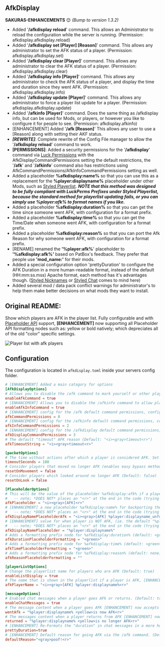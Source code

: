 ## AfkDisplay

**SAKURAS-ENHANCEMENTS** :blush:  *(Bump to version 1.3.2)*
- Added '**/afkdisplay reload**' command.  This allows an Administrator to reload the configuration while the server is running. (Permission: afkdisplay.afkdisplay.reload)
- Added '**/afkdisplay set [Player] [Reason]**' command.  This allows any administrator to set the AFK status of a player. (Permission: afkdisplay.afkdisplay.set)
- Added '**/afkdisplay clear [Player]**' command.  This allows any administrator to clear the AFK status of a player. (Permission: afkdisplay.afkdisplay.clear)
- Added '**/afkdisplay info [Player]**' command.  This allows any administrator to check the AFK status of a player, and display the time and duration since they went AFK. (Permission: afkdisplay.afkdisplay.info)
- Added '**/afkdisplay update [Player]**' command.  This allows any administrator to force a player list update for a player. (Permission: afkdisplay.afkdisplay.update)
- Added '**/afkinfo [Player]**' command.  Does the same thing as /afkdisplay info, but can be used for Mods, or players, or however you like to configure it for people to see. (Permission: afkdisplay.afkinfo)
- [ENHANCEMENT] Added '**/afk [Reason]**' This allows any user to use a [Reason] along with setting their AKF status.
- ***[REWRITE]***: Complete rewrite of the Config File manager to allow the '**/afkdisplay reload**' command to work.
- **[PERMISSIONS]**: Added a security permissions for the '**/afkdisplay**' command via [Luck Permissions](https://luckperms.net/) with the AfkDisplayCommandPermissions setting the default restrictions, the '**/afk**' and '**/afkinfo**' command also has restrictions using AfkCommandPermissions/AfkInfoCommandPermissions setting as well.
- Added a placeholder **%afkdisplay:name%** so that you can use this as a replacement for the **%player:displayname%** placeholder under other Mods, such as [Styled Playerlist](https://modrinth.com/mod/styledplayerlist "Styled Playerlist").
***NOTE that this method was designed to be fully compliant with LuckPerms Prefixes under Styled Playerlist, because the standard method for playerlist updating fails, or you can simply use %player:afk% to format names if you like.***
- Added a placeholder **%afkdisplay:duration%** so that you can get the time since someone went AFK, with configuration for a format prefix.
- Added a placeholder **%afkdisplay:time%** so that you can get the Time/Date when someone went AFK, with configuration for a format prefix.
- Added a placeholder **%afkdisplay:reason%** so that you can port the Afk Reason for why someone went AFK, with configuration for a format prefix.
- [RENAME] renamed the **'%player:afk%**' placeholder to **'%afkdisplay:afk%'** based on PatBox's feedback.  They prefer that people use **'mod_name:<example>'** for their mods.
- Added a special configuration option 'prettyDuration' to configure the AFK Duration in a more human-readable format, instead of the default (HH:mm:ss.mss) Apache format, each method has it's advantages though. ([Styled Nicknames](https://modrinth.com/mod/styled-nicknames) or [Styled Chat](https://modrinth.com/mod/styled-chat) comes to mind here)
- Added several mod / data pack conflict warnings for administrator's to help them make better decisions on what mods they want to install.

## Original README:
Show which players are AFK in the player list. Fully configurable and with [Placeholder API](https://placeholders.pb4.eu/user/general/) support, **[ENHANCEMENT]** now supporting all Placeholder API formatting nodes such as: yellow or bold natively; which depreciates all of the old "color" specific settings.

![Player list with afk players](https://i.ibb.co/QvcSv1x/list.png)

## Configuration

The configuration is located in `afkdisplay.toml` inside your servers config folder.

```toml
# [ENHANCEMENT] Added a main catagory for options
[AfkDisplayOptions]
# Allows you to disable the /afk command to mark yourself or other players (only for operators) as AFK (Default: true)
enableAfkCommand = true
# [ENHANCEMENT] Allows you to disable the /afkinfo command to allow players to see someone's AFK status (Time, Duration). (Default: true)
enableAfkInfoCommand = true
# [ENHANCEMENT] config for the /afk default command permissions, configurable with Luck Perms (afkdisplay.afk) node (Default: 0)
afkCommandPermissions = 0
# [ENHANCEMENT] config for the /afkinfo default command permissions, configurable with Luck Perms (afkdisplay.afkinfo) node (Usually for Mods) (Default: 2)
afkInfoCommandPermissions = 2
# [ENHANCEMENT] config for the /afkdisplay default command permissions, configurable with Luck Perms (afkdisplay.afkdisplay with subcommand nodes) node (Default: 3)
afkDisplayCommandPermissions = 3
# The default "timeout" AFK reason (Default: "<i><gray>timeout<r>")
afkTimeoutString = "<i><gray>timeout<r>"

[packetOptions]
# The time without actions after which a player is considered AFK. Set to -1 to disable automatic AFK detection. (Default: 180)
timeoutSeconds = 180
# Consider players that moved no longer AFK (enables easy bypass methods like AFK pools) (Default: false)
resetOnMovement = false
# Consider players which looked around no longer AFK (Default: false)
resetOnLook = false

[PlaceholderOptions]
# This will be the value of the placeholder %afkdisplay:afk% if a player is AFK, [ENHANCEMENT] option now accepts full formatting nodes (Default: "<i><gray>[AFK]<r>")
#   -- note; *DOES NOT* places an "<r>" at the end in the code (trying not to modify its original behavior)
afkPlaceholder = "<i><gray>[AFK]<r>"
# [ENHANCEMENT] a new placeholder %afkdisplay:name% for backporting the entire %displayname% for use in other Mods, such as Styled Playerlist (Default: "<i><gray>[AFK] %player:displayname_unformatted%<r>")
#   -- note; *DOES NOT* places an "<r>" at the end in the code (trying not to modify its default behavior)
afkDisplayNamePlaceholderAfk = "<i><gray>[AFK] %player:displayname_unformatted%<r>"
# [ENHANCEMENT] value for when player is NOT AFK, (ie. the default "%player:displayname%")
#   -- note; *DOES NOT* places an "<r>" at the end in the code (trying not to modify its default behavior)
afkDisplayNamePlaceholder = "%player:displayname%"
# Adds a formatting prefix node for %afkdisplay:duration% (default: <green>) -- note; places an "<r>" at the end in the code.
afkDurationPlaceholderFormatting = "<green>"
# Adds a formatting prefix node for %afkdisplay:time% (default: <green>) -- note; places an "<r>" at the end in the code.
afkTimePlaceholderFormatting = "<green>"
# Adds a formatting prefix node for %afkdisplay:reason% (default: none) -- note; places an "<r>" at the end in the code.
afkReasonPlaceholderFormatting = ""

[playerListOptions]
# Change the playerlist name for players who are AFK (Default: true)
enableListDisplay = true
# The name that is shown in the playerlist if a player is AFK, [ENHANCEMENT] now accepts formatting nodes (Default: "<i><gray>[AFK] %player:displayname%<r>") *NOTE that this function works when not using Player List mods!*
afkPlayerName = "<i><gray>[AFK] %player:displayname%<r>"

[messageOptions]
# Enabled chat messages when a player goes AFk or returns. (Default: true)
enableChatMessages = true
# The message content when a player goes AFK [ENHANCEMENT] now accepts formatting nodes (Default: "%player:displayname% <yellow>is now AFK<r>")
wentAfk = "%player:displayname% <yellow>is now AFK<r>"
# The messages content when a player returns from AFK [ENHANCEMENT] now accepts formatting nodes. (Default: "%player:displayname% <yellow>is no longer AFK<r>")
returned = "%player:displayname% <yellow>is no longer AFK<r>"
# [ENHANCEMENT] Re-Formats the "duration" in chat messages in a more human legible format. (Default: true)
prettyDuration=true
# [ENHANCEMENT] Default reason for going AFK via the /afk command. (Default: "<gray>poof!<r>")
defaultReason="<gray>poof!<r>"
```